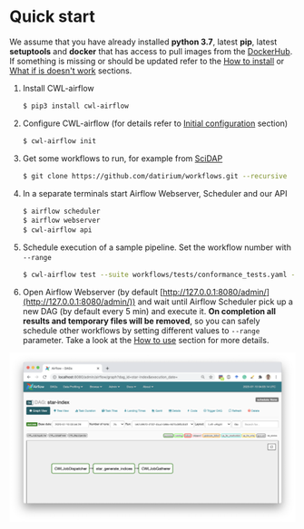 # Quick start

We assume that you have already installed **python 3.7**, latest **pip**, latest **setuptools**
and **docker** that has access to pull images from the [DockerHub](https://hub.docker.com/).
If something is missing or should be updated refer to the [How to install](./how_to_install.md)
or [What if is doesn't work](./what_if_it_doesnt_work.md) sections.

1. Install CWL-airflow
    ```sh
    $ pip3 install cwl-airflow
    ```

2. Configure CWL-airflow (for details refer to [Initial configuration](./how_to_use.md) section)
    ```sh
    $ cwl-airflow init
    ```

3. Get some workflows to run, for example from [SciDAP](https://github.com/datirium/workflows)
    ```sh
    $ git clone https://github.com/datirium/workflows.git --recursive
    ```

4. In a separate terminals start Airflow Webserver, Scheduler and our API
   ```sh
   $ airflow scheduler
   $ airflow webserver
   $ cwl-airflow api
   ```

5. Schedule execution of a sample pipeline. Set the workflow number with `--range`
    ```sh
    $ cwl-airflow test --suite workflows/tests/conformance_tests.yaml --range 1
    ```

6. Open Airflow Webserver (by default [http://127.0.0.1:8080/admin/](http://127.0.0.1:8080/admin/)) and wait until Airflow Scheduler pick up a new DAG (by default every 5 min) and execute it. **On completion all results and temporary files will be removed**, so you can safely schedule other workflows by setting different values to `--range` parameter. Take a look at the [How to use](./how_to_use.md) section for more details.

![](../images/screen.png)
